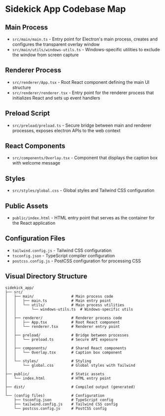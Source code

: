 # Sidekick App Codebase Map

## Main Process

- `src/main/main.ts` - Entry point for Electron's main process, creates and configures the transparent overlay window
- `src/main/utils/windows-utils.ts` - Windows-specific utilities to exclude the window from screen capture

## Renderer Process

- `src/renderer/App.tsx` - Root React component defining the main UI structure
- `src/renderer/renderer.tsx` - Entry point for the renderer process that initializes React and sets up event handlers

## Preload Script

- `src/preload/preload.ts` - Secure bridge between main and renderer processes, exposes electron APIs to the web context

## React Components

- `src/components/Overlay.tsx` - Component that displays the caption box with welcome message

## Styles

- `src/styles/global.css` - Global styles and Tailwind CSS configuration

## Public Assets

- `public/index.html` - HTML entry point that serves as the container for the React application

## Configuration Files

- `tailwind.config.js` - Tailwind CSS configuration
- `tsconfig.json` - TypeScript compiler configuration
- `postcss.config.js` - PostCSS configuration for processing CSS 

## Visual Directory Structure

```
sidekick_app/
├── src/
│   ├── main/                 # Main process code
│   │   ├── main.ts           # Main entry point
│   │   └── utils/            # Main process utilities
│   │       └── windows-utils.ts  # Windows-specific utils
│   │
│   ├── renderer/             # Renderer process code
│   │   ├── App.tsx           # Root React component
│   │   └── renderer.tsx      # Renderer entry point
│   │
│   ├── preload/              # Bridge between processes
│   │   └── preload.ts        # Secure API exposure
│   │
│   ├── components/           # Shared React components
│   │   └── Overlay.tsx       # Caption box component
│   │
│   └── styles/               # Styling
│       └── global.css        # Global styles with Tailwind
│
├── public/                   # Static assets
│   └── index.html            # HTML entry point
│
├── dist/                     # Compiled output (generated)
│
└── (config files)            # Configuration
    ├── tsconfig.json         # TypeScript config
    ├── tailwind.config.js    # Tailwind CSS config
    └── postcss.config.js     # PostCSS config
``` 